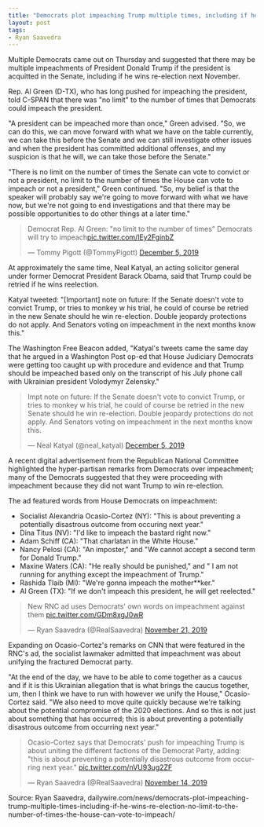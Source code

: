 ```yaml
---
title: "Democrats plot impeaching Trump multiple times, including if he wins re-election: 'No limit to the number of times the house can vote to impeach'"
layout: post
tags:
- Ryan Saavedra
---
```


Multiple Democrats came out on Thursday and suggested that there may be multiple impeachments of President Donald Trump if the president is acquitted in the Senate, including if he wins re-election next November.

Rep. Al Green (D-TX), who has long pushed for impeaching the president, told C-SPAN that there was "no limit" to the number of times that Democrats could impeach the president.

"A president can be impeached more than once," Green advised. "So, we can do this, we can move forward with what we have on the table currently, we can take this before the Senate and we can still investigate other issues and when the president has committed additional offenses, and my suspicion is that he will, we can take those before the Senate."

"There is no limit on the number of times the Senate can vote to convict or not a president, no limit to the number of times the House can vote to impeach or not a president," Green continued. "So, my belief is that the speaker will probably say we're going to move forward with what we have now, but we're not going to end investigations and that there may be possible opportunities to do other things at a later time."

<blockquote class="twitter-tweet"><p lang="en" dir="ltr">Democrat Rep. Al Green: &quot;no limit to the number of times&quot; Democrats will try to impeach<a href="https://t.co/lEy2FginbZ">pic.twitter.com/lEy2FginbZ</a></p>&mdash; Tommy Pigott (@TommyPigott) <a href="https://twitter.com/TommyPigott/status/1202598363033690112?ref_src=twsrc%5Etfw">December 5, 2019</a></blockquote>

At approximately the same time, Neal Katyal, an acting solicitor general under former Democrat President Barack Obama, said that Trump could be retried if he wins reelection.

Katyal tweeted: "[Important] note on future: If the Senate doesn't vote to convict Trump, or tries to monkey w his trial, he could of course be retried in the new Senate should he win re-election. Double jeopardy protections do not apply. And Senators voting on impeachment in the next months know this."

The Washington Free Beacon added, "Katyal's tweets came the same day that he argued in a Washington Post op-ed that House Judiciary Democrats were getting too caught up with procedure and evidence and that Trump should be impeached based only on the transcript of his July phone call with Ukrainian president Volodymyr Zelensky."

<blockquote class="twitter-tweet"><p lang="en" dir="ltr">Impt note on future: If the Senate doesn't vote to convict Trump, or tries to monkey w his trial, he could of course be retried in the new Senate should he win re-election. Double jeopardy protections do not apply. And Senators voting on impeachment in the next months know this.</p>&mdash; Neal Katyal (@neal_katyal) <a href="https://twitter.com/neal_katyal/status/1202594066942353409?ref_src=twsrc%5Etfw">December 5, 2019</a></blockquote>

A recent digital advertisement from the Republican National Committee highlighted the hyper-partisan remarks from Democrats over impeachment; many of the Democrats suggested that they were proceeding with impeachment because they did not want Trump to win re-election.

The ad featured words from House Democrats on impeachment:

- Socialist Alexandria Ocasio-Cortez (NY): "This is about preventing a potentially disastrous outcome from occuring next year."
- Dina Titus (NV): "I'd like to impeach the bastard right now."
- Adam Schiff (CA): "That charlatan in the White House."
- Nancy Pelosi (CA): "An imposter," and "We cannot accept a second term for Donald Trump."
- Maxine Waters (CA): "He really should be punished," and " I am not running for anything except the impeachment of Trump."
- Rashida Tlaib (MI): "We're gonna impeach the mother\*\*ker."
- Al Green (TX): "If we don't impeach this president, he will get reelected."

<blockquote class="twitter-tweet"><p lang="en" dir="ltr">New RNC ad uses Democrats' own words on impeachment against them <a href="https://t.co/GDm8xgJ0wR">pic.twitter.com/GDm8xgJ0wR</a></p>&mdash; Ryan Saavedra (@RealSaavedra) <a href="https://twitter.com/RealSaavedra/status/1197305095970418688?ref_src=twsrc%5Etfw">November 21, 2019</a></blockquote>

Expanding on Ocasio-Cortez's remarks on CNN that were featured in the RNC's ad, the socialist lawmaker admitted that impeachment was about unifying the fractured Democrat party.

"At the end of the day, we have to be able to come together as a caucus and if it is this Ukrainian allegation that is what brings the caucus together, um, then I think we have to run with however we unify the House," Ocasio-Cortez said. "We also need to move quite quickly because we're talking about the potential compromise of the 2020 elections. And so this is not just about something that has occurred; this is about preventing a potentially disastrous outcome from occurring next year."

<blockquote class="twitter-tweet"><p lang="en" dir="ltr">Ocasio-Cortez says that Democrats' push for impeaching Trump is about uniting the different factions of the Democrat Party, adding: "this is about preventing a potentially disastrous outcome from occurring next year." <a href="https://t.co/nVU93ug2ZF">pic.twitter.com/nVU93ug2ZF</a></p>&mdash; Ryan Saavedra (@RealSaavedra) <a href="https://twitter.com/RealSaavedra/status/1194817581514801153?ref_src=twsrc%5Etfw">November 14, 2019</a></blockquote> <script async src="https://platform.twitter.com/widgets.js" charset="utf-8"></script>

Source: Ryan Saavedra, dailywire.com/news/democrats-plot-impeaching-trump-multiple-times-including-if-he-wins-re-election-no-limit-to-the-number-of-times-the-house-can-vote-to-impeach/
